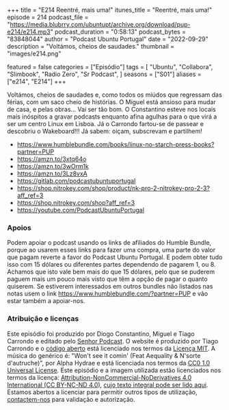 +++
title = "E214 Reentré, mais uma!"
itunes_title = "Reentré, mais uma!"
episode = 214
podcast_file = "https://media.blubrry.com/ubuntupt/archive.org/download/pup-e214/e214.mp3"
podcast_duration = "0:58:13"
podcast_bytes = "83848044"
author = "Podcast Ubuntu Portugal"
date = "2022-09-29"
description = "Voltámos, cheios de saudades."
thumbnail = "images/e214.png"

featured = false
categories = ["Episódio"]
tags = [
  "Ubuntu",
  "Collabora",
  "Slimbook",
  "Radio Zero",
  "Sr Podcast",
]
seasons = ["S01"]
aliases = ["e214", "E214"]
+++

Voltámos, cheios de saudades e, como todos os miúdos que regressam das férias, com um saco cheio de histórias. O Miguel está ansioso para mudar de casa, e pelas obras... Vai ser tão bom. O Constantino esteve nos locais mais inóspitos a gravar podcasts enquanto afina agulhas para o que virá a ser um centro Linux em Lisboa. Já o Carrondo fartou-se de passear e descobriu o Wakeboard!!!
Já sabem: oiçam, subscrevam e partilhem!

* https://www.humblebundle.com/books/linux-no-starch-press-books?partner=PUP
* https://amzn.to/3xtq64o
* https://amzn.to/3wOrm1k
* https://amzn.to/3Lz8vxA
* https://gitlab.com/podcastubuntuportugal
* https://shop.nitrokey.com/shop/product/nk-pro-2-nitrokey-pro-2-3?aff_ref=3
* https://shop.nitrokey.com/shop?aff_ref=3
* https://youtube.com/PodcastUbuntuPortugal


### Apoios
Podem apoiar o podcast usando os links de afiliados do Humble Bundle, porque ao usarem esses links para fazer uma compra, uma parte do valor que pagam reverte a favor do Podcast Ubuntu Portugal.
E podem obter tudo isso com 15 dólares ou diferentes partes dependendo de pagarem 1, ou 8.
Achamos que isto vale bem mais do que 15 dólares, pelo que se puderem paguem mais um pouco mais visto que têm a opção de pagar o quanto quiserem.
Se estiverem interessados em outros bundles não listados nas notas usem o link https://www.humblebundle.com/?partner=PUP e vão estar também a apoiar-nos.

### Atribuição e licenças
Este episódio foi produzido por Diogo Constantino, Miguel e Tiago Carrondo e editado pelo [Senhor Podcast](https://senhorpodcast.pt/).
O website é produzido por Tiago Carrondo e o [código aberto](https://gitlab.com/podcastubuntuportugal/website) está licenciado nos termos da [Licença MIT](https://gitlab.com/podcastubuntuportugal/website/main/LICENSE).
A música do genérico é: "Won't see it comin' (Feat Aequality & N'sorte d'autruche)", por Alpha Hydrae e está licenciada nos termos da [CC0 1.0 Universal License](https://creativecommons.org/publicdomain/zero/1.0/).
Este episódio e a imagem utilizada estão licenciados nos termos da licença: [Attribution-NonCommercial-NoDerivatives 4.0 International (CC BY-NC-ND 4.0)](https://creativecommons.org/licenses/by-nc-nd/4.0/), [cujo texto integral pode ser lido aqui](https://creativecommons.org/licenses/by-nc-nd/4.0/legalcode). Estamos abertos a licenciar para permitir outros tipos de utilização, [contactem-nos](https://podcastubuntuportugal.org/contactos) para validação e autorização.

